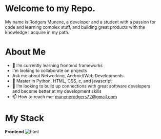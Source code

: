 # Welcome to my Repo.
My name is Rodgers Munene, a developer and a student with a passion for code and learning complex stuff, and building great products with the knowledge I acquire in my path.  

# About Me
- 👀 I’m currently learning frontend frameworks
- I'm looking to collaborate on projects
- Ask me about Networking, Android/Web Developments
- 🌱 Master in Python, HTML, CSS, c, and javascript
- 💞️ I’m looking to build up connections with great software developers and become better at my development skills
- 📫 How to reach me: munenerodgers72@gmail.com

# My Stack
   **Frontend**
   ![html]()

<!---
rodgers-munene/rodgers-munene is a ✨ special ✨ repository because its `README.md` (this file) appears on your GitHub profile.
You can click the Preview link to take a look at your changes.
--->
